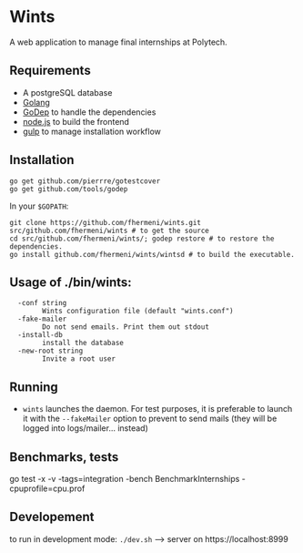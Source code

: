 # Wints

A web application to manage final internships at Polytech.

## Requirements

- A postgreSQL database
- [Golang](https://golang.org/)
- [GoDep](https://github.com/tools/godep) to handle the dependencies
- [node.js](https://nodejs.org) to build the frontend
- [gulp](http://gulpjs.com/) to manage installation workflow

## Installation
```Shell
go get github.com/pierrre/gotestcover  
go get github.com/tools/godep  
```

In your `$GOPATH`:
```Shell
git clone https://github.com/fhermeni/wints.git src/github.com/fhermeni/wints # to get the source
cd src/github.com/fhermeni/wints/; godep restore # to restore the dependencies.
go install github.com/fhermeni/wints/wintsd # to build the executable.
```

## Usage of ./bin/wints:  
```Shell
  -conf string  
        Wints configuration file (default "wints.conf")  
  -fake-mailer  
        Do not send emails. Print them out stdout  
  -install-db  
        install the database  
  -new-root string  
        Invite a root user  
```
## Running
- `wints` launches the daemon. For test purposes, it is preferable to launch it with the `--fakeMailer` option to prevent to send mails (they will be logged into logs/mailer... instead)

## Benchmarks, tests

go test -x -v -tags=integration -bench BenchmarkInternships -cpuprofile=cpu.prof


## Developement

to run in development mode: `./dev.sh` --> server on https://localhost:8999
